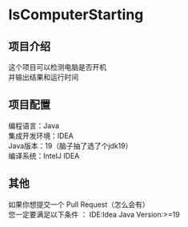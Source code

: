 # IsComputerStarting

## 项目介绍
这个项目可以检测电脑是否开机   
并输出结果和运行时间
## 项目配置
编程语言：Java  
集成开发环境：IDEA  
Java版本：19（脑子抽了选了个jdk19）  
编译系统：IntelJ IDEA  
## 其他
如果你想提交一个 Pull Request（怎么会有）   
您一定要满足以下条件 ： 
IDE:Idea
Java Version:>=19
